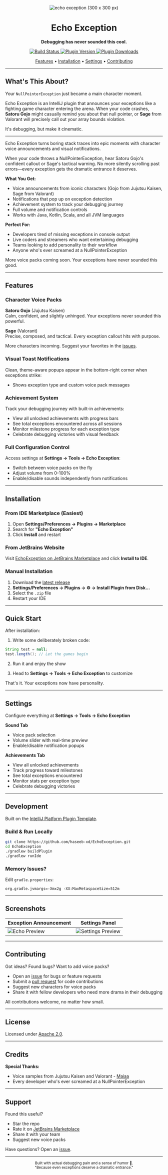 <div align="center">

![echo exception (300 x 300 px)](https://github.com/user-attachments/assets/e98a42e9-b928-4e8b-a450-8c362d616b86)

  <h1>Echo Exception</h1>
  <p><strong>Debugging has never sounded this cool.</strong></p>
  <p>
    <a href="https://github.com/haseeb-xd/EchoException/actions/workflows/build.yml">
      <img src="https://github.com/haseeb-xd/EchoException/workflows/Build/badge.svg" alt="Build Status"/>
    </a>
    <a href="https://plugins.jetbrains.com/plugin/MARKETPLACE_ID">
      <img src="https://img.shields.io/jetbrains/plugin/v/MARKETPLACE_ID.svg" alt="Plugin Version"/>
    </a>
    <a href="https://plugins.jetbrains.com/plugin/MARKETPLACE_ID">
      <img src="https://img.shields.io/jetbrains/plugin/d/MARKETPLACE_ID.svg" alt="Plugin Downloads"/>
    </a>
  </p>

  [Features](#-features) • [Installation](#-installation) • [Settings](#%EF%B8%8F-settings) • [Contributing](#-contributing)

</div>

---

## What's This About?

Your `NullPointerException` just became a main character moment.

Echo Exception is an IntelliJ plugin that announces your exceptions like a fighting game character entering the arena. When your code crashes, **Satoru Gojo** might casually remind you about that null pointer, or **Sage** from Valorant will precisely call out your array bounds violation. 

It's debugging, but make it cinematic.

---
<!-- Plugin description -->
Echo Exception turns boring stack traces into epic moments with character voice announcements and visual notifications.

When your code throws a NullPointerException, hear Satoru Gojo's confident callout or Sage's tactical warning. No more silently scrolling past errors—every exception gets the dramatic entrance it deserves.

**What You Get:**
- Voice announcements from iconic characters (Gojo from Jujutsu Kaisen, Sage from Valorant)
- Notifications that pop up on exception detection
- Achievement system to track your debugging journey
- Full volume and notification controls
- Works with Java, Kotlin, Scala, and all JVM languages

**Perfect For:**
- Developers tired of missing exceptions in console output
- Live coders and streamers who want entertaining debugging
- Teams looking to add personality to their workflow
- Anyone who's ever screamed at a NullPointerException

More voice packs coming soon. Your exceptions have never sounded this good.
<!-- Plugin description end -->

---

## Features

### Character Voice Packs

**Satoru Gojo** (Jujutsu Kaisen)  
Calm, confident, and slightly unhinged. Your exceptions never sounded this powerful.

**Sage** (Valorant)  
Precise, composed, and tactical. Every exception callout hits with purpose.

More characters incoming. Suggest your favorites in the [issues](https://github.com/haseeb-xd/EchoException/issues).

### Visual Toast Notifications

Clean, theme-aware popups appear in the bottom-right corner when exceptions strike:
- Shows exception type and custom voice pack messages

### Achievement System

Track your debugging journey with built-in achievements:
- View all unlocked achievements with progress bars
- See total exceptions encountered across all sessions
- Monitor milestone progress for each exception type
- Celebrate debugging victories with visual feedback

### Full Configuration Control

Access settings at **Settings → Tools → Echo Exception**:
- Switch between voice packs on the fly
- Adjust volume from 0-100%
- Enable/disable sounds independently from notifications

---

## Installation

### From IDE Marketplace (Easiest)
1. Open **Settings/Preferences → Plugins → Marketplace**
2. Search for **"Echo Exception"**
3. Click **Install** and restart

### From JetBrains Website
Visit [EchoException on JetBrains Marketplace](https://plugins.jetbrains.com/plugin/MARKETPLACE_ID) and click **Install to IDE**.

### Manual Installation
1. Download the [latest release](https://github.com/haseeb-xd/EchoException/releases/latest)
2. **Settings/Preferences → Plugins → ⚙️ → Install Plugin from Disk...**
3. Select the `.zip` file
4. Restart your IDE

---

## Quick Start

After installation:

1. Write some deliberately broken code:
```java
String test = null;
test.length(); // Let the games begin
```

2. Run it and enjoy the show

3. Head to **Settings → Tools → Echo Exception** to customize

That's it. Your exceptions now have personality.

---

## Settings

Configure everything at **Settings → Tools → Echo Exception**

**Sound Tab**
- Voice pack selection
- Volume slider with real-time preview
- Enable/disable notification popups

**Achievements Tab**
- View all unlocked achievements
- Track progress toward milestones
- See total exceptions encountered
- Monitor stats per exception type
- Celebrate debugging victories

---

## Development

Built on the [IntelliJ Platform Plugin Template](https://github.com/JetBrains/intellij-platform-plugin-template).

### Build & Run Locally

```bash
git clone https://github.com/haseeb-xd/EchoException.git
cd EchoException
./gradlew buildPlugin
./gradlew runIde
```


### Memory Issues?

Edit `gradle.properties`:
```properties
org.gradle.jvmargs=-Xmx2g -XX:MaxMetaspaceSize=512m
```

---

## Screenshots

| Exception Announcement | Settings Panel |
|----------------------|----------------|
| ![Echo Preview](docs/preview_echo.gif) | ![Settings Preview](docs/preview_settings.png) |


---

## Contributing

Got ideas? Found bugs? Want to add voice packs?

- Open an [issue](https://github.com/haseeb-xd/EchoException/issues) for bugs or feature requests
- Submit a [pull request](https://github.com/haseeb-xd/EchoException/pulls) for code contributions
- Suggest new characters for voice packs
- Share it with fellow developers who need more drama in their debugging

All contributions welcome, no matter how small.




---


## License

Licensed under [Apache 2.0](LICENSE).

---

## Credits
**Special Thanks:**
- Voice samples from Jujutsu Kaisen and Valorant - [Maiaa](https://fakeyou.com/profile/maiaa/weights?page_size=24)
- Every developer who's ever screamed at a NullPointerException

---

## Support

Found this useful? 

- Star the repo
- Rate it on [JetBrains Marketplace](https://plugins.jetbrains.com/plugin/MARKETPLACE_ID)
- Share it with your team
- Suggest new voice packs

Have questions? Open an [issue](https://github.com/haseeb-xd/EchoException/issues).

---

<div align="center">
  <sub>Built with actual debugging pain and a sense of humor 💜.</sub><br>
  <sub>"Because even exceptions deserve a dramatic entrance."</sub>
</div>
